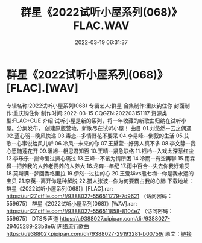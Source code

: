 ﻿---
title: 群星《2022试听小屋系列(068)》FLAC.WAV
date: 2022-03-19 06:31:37
categories: 新碟专辑、稀有等精品
tags: 华语中文
---
# 群星《2022试听小屋系列(068)》[FLAC].[WAV]

专辑名称:2022试听小屋系列(068)
专辑艺人:群星
合集制作:重庆钩住你
封面制作:重庆钩住你
制作时间:2022-03-15
CQGZN:202203151117
资源类型:FLAC+CUE
介绍
试听小屋是新的系列，将一年收藏的新歌曲归纳在试听小屋。分集发布，
创建原版营地，新歌尽在试听小屋！
曲目
01.刘悠然--云之偶遇
02.蓝心羽--晚风快递
03.毒恋--多情野花不要采
04.李易峰--倒叙的生活
05.艾歌--心事说给风儿听
06.冷风--未来的你
07.王黛萱--好男人真不多
08.李文静--我心愿随莲花开
09.潘旭--相思君知否
10.王晴--紧急联络
11.钰柃--入戏太深惹红尘
12.李乐乐--拼命爱过撕心痛过
13.王峰--不该为情所困
14.冷雨--有空再聊
15.雨霖枫--把养我的人养老要养的人养大
16.龙奔--年纪
17.雨中百合--失去你我好难受
18.莫斯满--梦回香格里拉
19.伊然--过往的心
20.王爱华vs熊七梅--你是我永远的宝贝
21.李英--离开你是种解脱
22.猎人张波--你为何要霸占我的心肺
下载地址：
群星《2022试听小屋系列(068)》[FLAC].rar: https://url27.ctfile.com/f/9388027-556511779-7d9621
（访问密码：559675）
群星《2022试听小屋系列(068)》[WAV].rar: https://url27.ctfile.com/f/9388027-556511858-8104e7
（访问密码：559675）
DTS多声道
https://u9388027.pipipan.com/dir/9388027-29465289-23b8e6/
网络流行歌曲
https://u9388027.pipipan.com/dir/9388027-29193281-b00759/
原文：[链接](https://blog.sina.com.cn/s/blog_1647c7e7601030w9u.html)